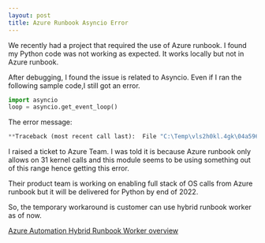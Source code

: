 ```yaml
---
layout: post
title: Azure Runbook Asyncio Error
---
```

We recently had a project that required the use of Azure runbook. I found my Python code was not working as expected. It works locally but not in Azure runbook.

After debugging, I found the issue is related to Asyncio. Even if I ran the following sample code,I still got an error.

```python
import asyncio
loop = asyncio.get_event_loop()
```

The error message:

```python
**Traceback (most recent call last):  File "C:\Temp\vls2h0kl.4gk\04a596c9-5b8c-4a2d-828b-2bb185668277", line 53, in <module>    loop = asyncio.ProactorEventLoop()  File "C:\WPy64-3800\python-3.8.0.amd64\lib\asyncio\windows_events.py", line 310, in __init__    super().__init__(proactor)  File "C:\WPy64-3800\python-3.8.0.amd64\lib\asyncio\proactor_events.py", line 629, in __init__    self._make_self_pipe()  File "C:\WPy64-3800\python-3.8.0.amd64\lib\asyncio\proactor_events.py", line 760, in _make_self_pipe    self._ssock, self._csock = socket.socketpair()  File "C:\WPy64-3800\python-3.8.0.amd64\lib\socket.py", line 597, in socketpair    lsock.listen()OSError: [WinError 10050] A socket operation encountered a dead networkException ignored in: <function BaseEventLoop.__del__ at 0x0000000784F8C310>Traceback (most recent call last):  File "C:\WPy64-3800\python-3.8.0.amd64\lib\asyncio\base_events.py", line 648, in __del__  File "C:\WPy64-3800\python-3.8.0.amd64\lib\asyncio\proactor_events.py", line 684, in close  File "C:\WPy64-3800\python-3.8.0.amd64\lib\asyncio\proactor_events.py", line 752, in _close_self_pipeAttributeError: 'ProactorEventLoop' object has no attribute '_ssock'**
```

I raised a ticket to Azure Team. I was told it is because Azure runbook only allows on 31 kernel calls and this module seems to be using something out of this range hence getting this error. 

Their product team is working on enabling full stack of OS calls from Azure runbook but it will be delivered for Python by end of 2022. 

So, the temporary workaround is customer can use hybrid runbook worker as of now. 

[Azure Automation Hybrid Runbook Worker overview](https://docs.microsoft.com/en-us/azure/automation/automation-hybrid-runbook-worker)